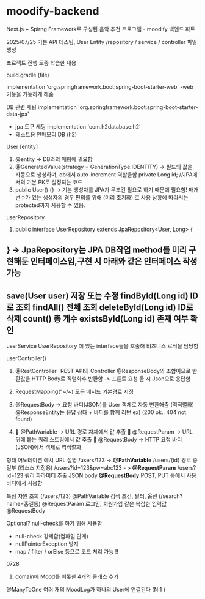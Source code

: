 # moodify-backend
Next.js + Spirng Framework로 구성된 음악 추천 프로그램 - moodify 백엔드 파트

2025/07/25 
기본 API 테스팅,
User Entity /repository / service / controller 파일 생성

프로젝트 진행 도중 학습한 내용

build.gradle (file)

implementation 'org.springframework.boot:spring-boot-starter-web'
-web 기능을 가능하게 해줌

DB 관련 세팅
	implementation 'org.springframework.boot:spring-boot-starter-data-jpa'
- jpa 도구 세팅
	implementation 'com.h2database:h2'
- 테스트용 인메모리 DB (h2)


User [entity]
1. @entity -> DB와의 매핑에 필요함 
2. @GeneratedValue(strategy = GenerationType.IDENTITY)
-> 필드의 값을 자동으로 생성하며, db에서 auto-increment 역할을함
 private Long id;  //JPA에서의 기본 PK로 설정되는 코드
3.  public User() {} 
-> 기본 생성자를 JPA가 무조건 필요로 하기 때문에 필요함! 
매개변수가 있는 생성자의 경우 편의를 위해 (미리 초기화) 로 사용
상황에 따라서는 protected까지 사용할 수 있음.

userRepository
1. public interface UserRepository extends JpaRepository<User, Long> {

}
-> JpaRepository는 JPA DB작업 method를 미리 구현해둔 인터페이스임,구현 시 아래와 같은 인터페이스 작성 가능
------------------------------
save(User user)	저장 또는 수정
findById(Long id)	ID로 조회
findAll()	전체 조회
deleteById(Long id)	ID로 삭제
count()	총 개수
existsById(Long id)	존재 여부 확인
--------------------------------
userService 
UserRepository 에 있는 interface들을 호출해 비즈니스 로직을 담당함

userController()
1. @RestController
-REST API의 Controller
@ResponseBody의 조합이므로 반환값을 HTTP Body로 직렬화후 반환함
-> 프론트 요청 올 시 Json으로 응답함

2. RequestMapping("~/~)
모든 메서드 기본경로 지정

3. @RequestBody
-> 요청 바디(JSON)를 User 객체로 자동 변환해줌 (역직렬화)
@ResponseEntity는 응답 상태 + 바디를 함께 리턴
ex) (200 ok.. 404 not found)

4.  🔹 @PathVariable → URL 경로 자체에서 값 추출
	🔹 @RequestParam → URL 뒤에 붙는 쿼리 스트링에서 값 추출
	🔹 @RequestBody → HTTP 요청 바디(JSON)에서 객체로 역직렬화

형태	어노테이션	예시 URL	설명
/users/123	-> **@PathVariable**	/users/{id}	경로 중 일부 (리소스 지정용)
/users?id=123&pw=abc123	- > **@RequestParam**	/users?id=123	쿼리 파라미터 추출
JSON body	**@RequestBody**	POST, PUT 등에서 사용	바디에서 사용함

특정 자원 조회 (/users/123)	@PathVariable
검색 조건, 필터, 옵션 (/search?name=홍길동)	@RequestParam
로그인, 회원가입 같은 복잡한 입력값	@RequestBody


Optional?
null-check를 하기 위해 사용함
- null-check 강제함(컴파일 단계)
- nullPointerException 방지
- map / filter / orElse 등으로 코드 처리 가능 !!

0728
1) domain에 Mood를 비롯한 4개의 클래스 추가

@ManyToOne
여러 개의 MoodLog가 하나의 User에 연결된다
(N:1 )
